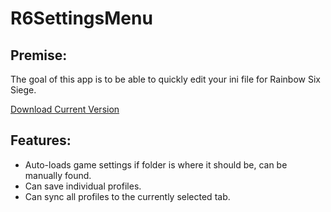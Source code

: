 # R6SettingsMenu
## Premise:
The goal of this app is to be able to quickly edit your ini file for Rainbow Six Siege.

[Download Current Version](https://github.com/bzerk122/R6SettingsMenu/releases/tag/0.2)

## Features:
- Auto-loads game settings if folder is where it should be, can be manually found.
- Can save individual profiles.
- Can sync all profiles to the currently selected tab.
